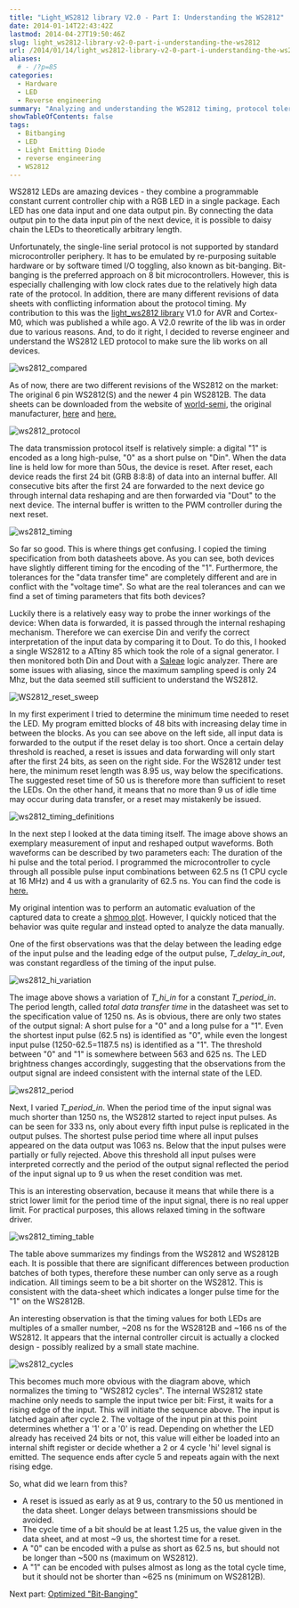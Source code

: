 ```yaml
---
title: "Light_WS2812 library V2.0 - Part I: Understanding the WS2812"
date: 2014-01-14T22:43:42Z
lastmod: 2014-04-27T19:50:46Z
slug: light_ws2812-library-v2-0-part-i-understanding-the-ws2812
url: /2014/01/14/light_ws2812-library-v2-0-part-i-understanding-the-ws2812/
aliases:
  # - /?p=85
categories:
  - Hardware
  - LED
  - Reverse engineering
summary: "Analyzing and understanding the WS2812 timing, protocol tolerances, and hardware behavior to enable a reliable driver implementation."
showTableOfContents: false
tags:
  - Bitbanging
  - LED
  - Light Emitting Diode
  - reverse engineering
  - WS2812
---
```


WS2812 LEDs are amazing devices - they combine a programmable constant current controller chip with a RGB LED in a single package. Each LED has one data input and one data output pin. By connecting the data output pin to the data input pin of the next device, it is possible to daisy chain the LEDs to theoretically arbitrary length.

Unfortunately, the single-line serial protocol is not supported by standard microcontroller periphery. It has to be emulated by re-purposing suitable hardware or by software timed I/O toggling, also known as bit-banging. Bit-banging is the preferred approach on 8 bit microcontrollers. However, this is especially challenging with low clock rates due to the relatively high data rate of the protocol. In addition, there are many different revisions of data sheets with conflicting information about the protocol timing. My contribution to this was the [light_ws2812 library](https://github.com/cpldcpu/light_ws2812/) V1.0 for AVR and Cortex-M0, which was published a while ago. A V2.0 rewrite of the lib was in order due to various reasons. And, to do it right, I decided to reverse engineer and understand the WS2812 LED protocol to make sure the lib works on all devices.

![ws2812_compared](featured.jpg)



As of now, there are two different revisions of the WS2812 on the market: The original 6 pin WS2812(S) and the newer 4 pin WS2812B. The data sheets can be downloaded from the website of [world-semi](https://www.world-semi.com), the original manufacturer, [here](http://www.world-semi.com/uploads/soft/130222/1-130222154S6.pdf) and [here.](http://www.world-semi.com/uploads/soft/130904/1_1500205981.pdf)

![ws2812_protocol](ws2812_protocol.png)

The data transmission protocol itself is relatively simple: a digital "1" is encoded as a long high-pulse, "0" as a short pulse on "Din". When the data line is held low for more than 50us, the device is reset. After reset, each device reads the first 24 bit (GRB 8:8:8) of data into an internal buffer. All consecutive bits after the first 24 are forwarded to the next device go through internal data reshaping and are then forwarded via "Dout" to the next device. The internal buffer is written to the PWM controller during the next reset.

![ws2812_timing](ws2812_timing.png)

So far so good. This is where things get confusing. I copied the timing specification from both datasheets above. As you can see, both devices have slightly different timing for the encoding of the "1". Furthermore, the tolerances for the "data transfer time" are completely different and are in conflict with the "voltage time". So what are the real tolerances and can we find a set of timing parameters that fits both devices?

Luckily there is a relatively easy way to probe the inner workings of the device: When data is forwarded, it is passed through the internal reshaping mechanism. Therefore we can exercise Din and verify the correct interpretation of the input data by comparing it to Dout. To do this, I hooked a single WS2812 to a ATtiny 85 which took the role of a signal generator. I then monitored both Din and Dout with a [Saleae](http://www.saleae.com/) logic analyzer. There are some issues with aliasing, since the maximum sampling speed is only 24 Mhz, but the data seemed still sufficient to understand the WS2812.

![WS2812_reset_sweep](ws2812_reset_sweep.png)

In my first experiment I tried to determine the minimum time needed to reset the LED. My program emitted blocks of 48 bits with increasing delay time in between the blocks. As you can see above on the left side, all input data is forwarded to the output if the reset delay is too short. Once a certain delay threshold is reached, a reset is issues and data forwarding will only start after the first 24 bits, as seen on the right side. For the WS2812 under test here, the minimum reset length was 8.95 us, way below the specifications. The suggested reset time of 50 us is therefore more than sufficient to reset the LEDs. On the other hand, it means that no more than 9 us of idle time may occur during data transfer, or a reset may mistakenly be issued.

![ws2812_timing_definitions](ws2812_timing_definitions1.png)

In the next step I looked at the data timing itself. The image above shows an exemplary measurement of input and reshaped output waveforms. Both waveforms can be described by two parameters each: The duration of the hi pulse and the total period. I programmed the microcontroller to cycle through all possible pulse input combinations between 62.5 ns (1 CPU cycle at 16 MHz) and 4 us with a granularity of 62.5 ns. You can find the code is [here.](https://gist.github.com/cpldcpu/8387639#file-gistfile1-c)

My original intention was to perform an automatic evaluation of the captured data to create a [shmoo plot](http://en.wikipedia.org/wiki/Schmoo_plot). However, I quickly noticed that the behavior was quite regular and instead opted to analyze the data manually.

One of the first observations was that the delay between the leading edge of the input pulse and the leading edge of the output pulse, *T_delay_in_out*, was constant regardless of the timing of the input pulse.

![ws2812_hi_variation](ws2812_hi_variation1.png)

The image above shows a variation of *T_hi_in* for a constant *T_period_in*. The period length, called *total data transfer time* in the datasheet was set to the specification value of 1250 ns. As is obvious, there are only two states of the output signal: A short pulse for a "0" and a long pulse for a "1". Even the shortest input pulse (62.5 ns) is identified as "0", while even the longest input pulse (1250-62.5=1187.5 ns) is identified as a "1". The threshold between "0" and "1" is somewhere between 563 and 625 ns. The LED brightness changes accordingly, suggesting that the observations from the output signal are indeed consistent with the internal state of the LED.

![ws2812_period](ws2812_period.png)

Next, I varied *T_period_in*. When the period time of the input signal was much shorter than 1250 ns, the WS2812 started to reject input pulses. As can be seen for 333 ns, only about every fifth input pulse is replicated in the output pulses. The shortest pulse period time where all input pulses appeared on the data output was 1063 ns. Below that the input pulses were partially or fully rejected. Above this threshold all input pulses were interpreted correctly and the period of the output signal reflected the period of the input signal up to 9 us when the reset condition was met.

This is an interesting observation, because it means that while there is a strict lower limit for the period time of the input signal, there is no real upper limit. For practical purposes, this allows relaxed timing in the software driver.

![ws2812_timing_table](ws2812_timing_table.png)

The table above summarizes my findings from the WS2812 and WS2812B each. It is possible that there are significant differences between production batches of both types, therefore these number can only serve as a rough indication. All timings seem to be a bit shorter on the WS2812. This is consistent with the data-sheet which indicates a longer pulse time for the "1" on the WS2812B.

An interesting observation is that the timing values for both LEDs are multiples of a smaller number, ~208 ns for the WS2812B and ~166 ns of the WS2812. It appears that the internal controller circuit is actually a clocked design - possibly realized by a small state machine.

![ws2812_cycles](ws2812_cycles.png)

This becomes much more obvious with the diagram above, which normalizes the timing to "WS2812 cycles". The internal WS2812 state machine only needs to sample the input twice per bit: First, it waits for a rising edge of the input. This will initiate the sequence above. The input is latched again after cycle 2. The voltage of the input pin at this point determines whether a '1' or a '0' is read. Depending on whether the LED already has received 24 bits or not, this value will either be loaded into an internal shift register or decide whether a 2 or 4 cycle 'hi' level signal is emitted. The sequence ends after cycle 5 and repeats again with the next rising edge.

So, what did we learn from this?

- A reset is issued as early as at 9 us, contrary to the 50 us mentioned in the data sheet. Longer delays between transmissions should be avoided.
- The cycle time of a bit should be at least 1.25 us, the value given in the data sheet, and at most ~9 us, the shortest time for a reset.
- A "0" can be encoded with a pulse as short as 62.5 ns, but should not be longer than ~500 ns (maximum on WS2812).
- A "1" can be encoded with pulses almost as long as the total cycle time, but it should not be shorter than ~625 ns (minimum on WS2812B).

Next part: [Optimized "Bit-Banging"](/2014/01/19/light_ws2812-library-v2-0/)
